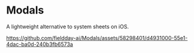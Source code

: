 # Modals
A lightweight alternative to system sheets on iOS.

https://github.com/fieldday-ai/Modals/assets/58298401/d4931000-55e1-4dac-ba0d-240b3fb6573a
